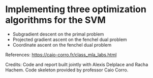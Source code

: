 # Implementing three optimization algorithms for the SVM

- Subgradient descent on the primal problem
- Projected gradient ascent on the fenchel dual problem
- Coordinate ascent on the fenchel dual problem

References:
https://caio-corro.fr/class_mla_labs.html

Credits:
Code and report built jointly with Alexis Delplace and Racha Hachem.
Code skeleton provided by professor Caio Corro.

